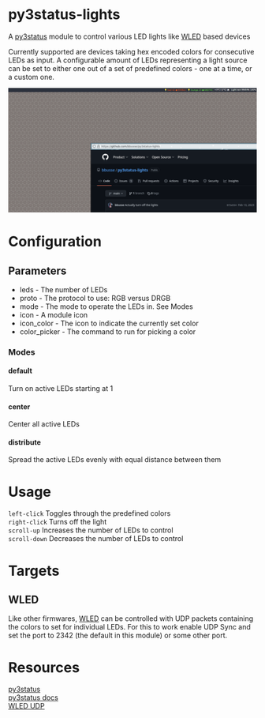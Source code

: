 # py3status-lights
A [py3status](https://github.com/ultrabug/py3status) module to control various LED lights like [WLED](https://kno.wled.ge/) based devices

Currently supported are devices taking hex encoded colors for consecutive LEDs as input.
A configurable amount of LEDs representing a light source can be set to either one out of a set of predefined colors - one at a time, or a custom one.  
  
![py3status-lights screenshot](py3status-lights.png)
# Configuration
## Parameters
* leds - The number of LEDs
* proto - The protocol to use: RGB versus DRGB
* mode - The mode to operate the LEDs in. See Modes
* icon - A module icon
* icon_color - The icon to indicate the currently set color
* color_picker - The command to run for picking a color

### Modes
#### default
Turn on active LEDs starting at 1
#### center
Center all active LEDs
#### distribute
Spread the active LEDs evenly with equal distance between them

# Usage
`left-click` Toggles through the predefined colors  
`right-click` Turns off the light  
`scroll-up` Increases the number of LEDs to control  
`scroll-down` Decreases the number of LEDs to control

# Targets
## WLED
Like other firmwares, [WLED](https://kno.wled.ge/) can be controlled with UDP packets containing the colors to set for individual LEDs. For this to work enable UDP Sync
and set the port to 2342 (the default in this module) or some other port.

# Resources
[py3status](https://github.com/ultrabug/py3status)  
[py3status docs](https://py3status.readthedocs.io/en/latest/)  
[WLED UDP](https://github.com/Aircoookie/WLED/wiki/UDP-Realtime-Control)  
